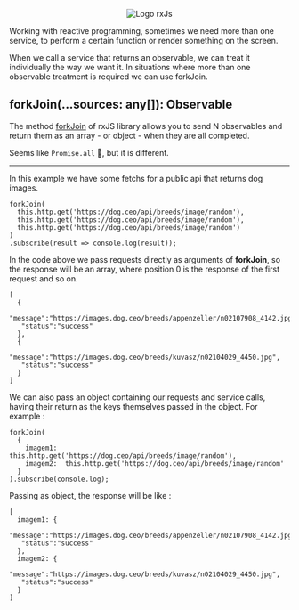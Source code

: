 <p align="middle">
<img src="https://rxjs-dev.firebaseapp.com/assets/images/favicons/favicon-192x192.png" align="middle" title="rxJS" alt="Logo rxJs">
</p>
Working with reactive programming, sometimes we need more than one service, to perform a certain function or render something on the screen.

When we call a service that returns an observable, we can treat it individually the way we want it. In situations where more than one observable treatment is required we can use forkJoin.

## forkJoin(...sources: any[]):  Observable<any>

The method [forkJoin](https://rxjs-dev.firebaseapp.com/api/index/function/forkJoin) of rxJS library allows you to send N observables and return them as an array - or object - when they are all completed.

Seems like ```Promise.all``` 🧐, but it is different.
<hr>

In this example we have some fetchs for a public api that returns dog images.
   

    forkJoin(
      this.http.get('https://dog.ceo/api/breeds/image/random'),
      this.http.get('https://dog.ceo/api/breeds/image/random'),
      this.http.get('https://dog.ceo/api/breeds/image/random')
    )
    .subscribe(result => console.log(result));

In the code above we pass requests directly as arguments of **forkJoin**, so the response will be an array, where position 0 is the response of the first request and so on.

    [
      {
       "message":"https://images.dog.ceo/breeds/appenzeller/n02107908_4142.jpg",
       "status":"success"
      },
      {
       "message":"https://images.dog.ceo/breeds/kuvasz/n02104029_4450.jpg",
       "status":"success"
      }
    ]

We can also pass an object containing our requests and service calls, having their return as the keys themselves passed in the object. For example :

    forkJoin(
      {
        imagem1:  this.http.get('https://dog.ceo/api/breeds/image/random'),
        imagem2:  this.http.get('https://dog.ceo/api/breeds/image/random'
      }
    ).subscribe(console.log);

Passing as object, the response will be like :

    [
      imagem1: {
       "message":"https://images.dog.ceo/breeds/appenzeller/n02107908_4142.jpg",
       "status":"success"
      },
      imagem2: {
       "message":"https://images.dog.ceo/breeds/kuvasz/n02104029_4450.jpg",
       "status":"success"
      }
    ]
